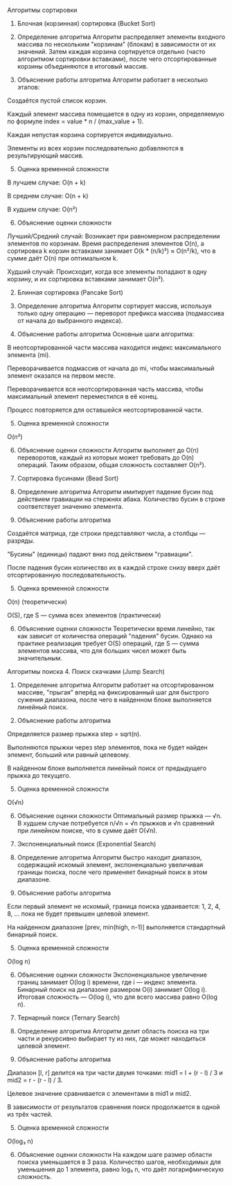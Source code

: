 Алгоритмы сортировки
1. Блочная (корзинная) сортировка (Bucket Sort)
1. Определение алгоритма
Алгоритм распределяет элементы входного массива по нескольким "корзинам" (блокам) в зависимости от их значений. Затем каждая корзина сортируется отдельно (часто алгоритмом сортировки вставками), после чего отсортированные корзины объединяются в итоговый массив.

4. Объяснение работы алгоритма
Алгоритм работает в несколько этапов:

Создаётся пустой список корзин.

Каждый элемент массива помещается в одну из корзин, определяемую по формуле index = value * n / (max_value + 1).

Каждая непустая корзина сортируется индивидуально.

Элементы из всех корзин последовательно добавляются в результирующий массив.

5. Оценка временной сложности

В лучшем случае: O(n + k)

В среднем случае: O(n + k)

В худшем случае: O(n²)

6. Объяснение оценки сложности

Лучший/Средний случай: Возникает при равномерном распределении элементов по корзинам. Время распределения элементов O(n), а сортировка k корзин вставками занимает O(k * (n/k)²) ≈ O(n²/k), что в сумме даёт O(n) при оптимальном k.

Худший случай: Происходит, когда все элементы попадают в одну корзину, и их сортировка вставками занимает O(n²).

2. Блинная сортировка (Pancake Sort)
1. Определение алгоритма
Алгоритм сортирует массив, используя только одну операцию — переворот префикса массива (подмассива от начала до выбранного индекса).

4. Объяснение работы алгоритма
Основные шаги алгоритма:

В неотсортированной части массива находится индекс максимального элемента (mi).

Переворачивается подмассив от начала до mi, чтобы максимальный элемент оказался на первом месте.

Переворачивается вся неотсортированная часть массива, чтобы максимальный элемент переместился в её конец.

Процесс повторяется для оставшейся неотсортированной части.

5. Оценка временной сложности

O(n²)

6. Объяснение оценки сложности
Алгоритм выполняет до O(n) переворотов, каждый из которых может требовать до O(n) операций. Таким образом, общая сложность составляет O(n²).

3. Сортировка бусинами (Bead Sort)
1. Определение алгоритма
Алгоритм имитирует падение бусин под действием гравиации на стержнях абака. Количество бусин в строке соответствует значению элемента.

4. Объяснение работы алгоритма

Создаётся матрица, где строки представляют числа, а столбцы — разряды.

"Бусины" (единицы) падают вниз под действием "гравиации".

После падения бусин количество их в каждой строке снизу вверх даёт отсортированную последовательность.

5. Оценка временной сложности

O(n) (теоретически)

O(S), где S — сумма всех элементов (практически)

6. Объяснение оценки сложности
Теоретически время линейно, так как зависит от количества операций "падения" бусин. Однако на практике реализация требует O(S) операций, где S — сумма элементов массива, что для больших чисел может быть значительным.

Алгоритмы поиска
4. Поиск скачками (Jump Search)
1. Определение алгоритма
Алгоритм работает на отсортированном массиве, "прыгая" вперёд на фиксированный шаг для быстрого сужения диапазона, после чего в найденном блоке выполняется линейный поиск.

4. Объяснение работы алгоритма

Определяется размер прыжка step = sqrt(n).

Выполняются прыжки через step элементов, пока не будет найден элемент, больший или равный целевому.

В найденном блоке выполняется линейный поиск от предыдущего прыжка до текущего.

5. Оценка временной сложности

O(√n)

6. Объяснение оценки сложности
Оптимальный размер прыжка — √n. В худшем случае потребуется n/√n = √n прыжков и √n сравнений при линейном поиске, что в сумме даёт O(√n).

5. Экспоненциальный поиск (Exponential Search)
1. Определение алгоритма
Алгоритм быстро находит диапазон, содержащий искомый элемент, экспоненциально увеличивая границы поиска, после чего применяет бинарный поиск в этом диапазоне.

4. Объяснение работы алгоритма

Если первый элемент не искомый, граница поиска удваивается: 1, 2, 4, 8, ... пока не будет превышен целевой элемент.

На найденном диапазоне [prev, min(high, n-1)] выполняется стандартный бинарный поиск.

5. Оценка временной сложности

O(log n)

6. Объяснение оценки сложности
Экспоненциальное увеличение границ занимает O(log i) времени, где i — индекс элемента. Бинарный поиск на диапазоне размером O(i) занимает O(log i). Итоговая сложность — O(log i), что для всего массива равно O(log n).

6. Тернарный поиск (Ternary Search)
1. Определение алгоритма
Алгоритм делит область поиска на три части и рекурсивно выбирает ту из них, где может находиться целевой элемент.

4. Объяснение работы алгоритма

Диапазон [l, r] делится на три части двумя точками: mid1 = l + (r - l) / 3 и mid2 = r - (r - l) / 3.

Целевое значение сравнивается с элементами в mid1 и mid2.

В зависимости от результатов сравнения поиск продолжается в одной из трёх частей.

5. Оценка временной сложности

O(log₃ n)

6. Объяснение оценки сложности
На каждом шаге размер области поиска уменьшается в 3 раза. Количество шагов, необходимых для уменьшения до 1 элемента, равно log₃ n, что даёт логарифмическую сложность.


